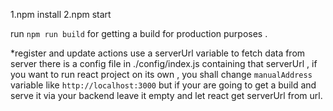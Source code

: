 1.npm install
2.npm start

run `npm run build` for getting a build for production purposes .

\*register and update actions use a serverUrl variable to fetch data from server there is
a config file in ./config/index.js containing that serverUrl , if you want to run react project on its own , you shall change `manualAddress` variable like `http://localhost:3000` but if your are going to get a build and serve it via your backend leave it empty and let react get serverUrl from
url.
